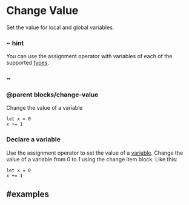 # Change Value

Set the value for local and global variables.

### ~ hint

You can use the assignment operator with variables of each of the supported [types](/reference/types).

### ~

### @parent blocks/change-value

Change the value of a variable

```blocks
let x = 0
x += 1
```

### Declare a variable

Use the assignment operator to set the value of a [variable](/blocks/variables/var). Change the value of a variable from 0 to 1 using the change item block. Like this:

```blocks
let x = 0
x += 1
```

## #examples
